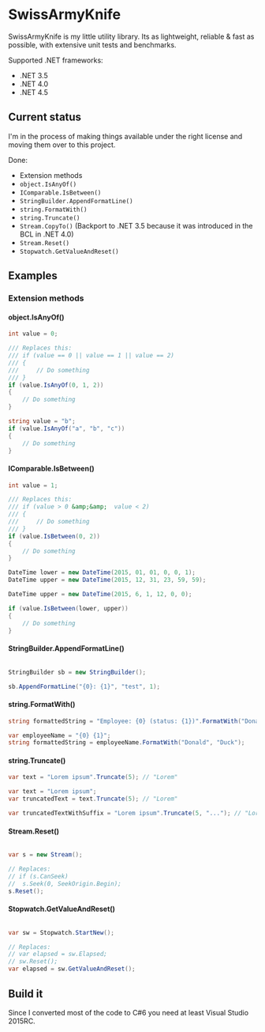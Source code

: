 # SwissArmyKnife

SwissArmyKnife is my little utility library. Its as lightweight, reliable & fast as possible, with extensive unit tests and benchmarks.

Supported .NET frameworks:
* .NET 3.5
* .NET 4.0
* .NET 4.5

## Current status

I'm in the process of making things available under the right license and moving them over to this project.

Done: 
* Extension methods
 * `object.IsAnyOf()`
 * `IComparable.IsBetween()`
 * `StringBuilder.AppendFormatLine()`
 * `string.FormatWith()`
 * `string.Truncate()`
 * `Stream.CopyTo()` (Backport to .NET 3.5 because it was introduced in the BCL in .NET 4.0)
 * `Stream.Reset()`
 * `Stopwatch.GetValueAndReset()`

## Examples

### Extension methods

#### object.IsAnyOf()

```csharp
int value = 0;

/// Replaces this:
/// if (value == 0 || value == 1 || value == 2)
/// {
///     // Do something
/// }
if (value.IsAnyOf(0, 1, 2))
{
    // Do something
}
```

```csharp
string value = "b";
if (value.IsAnyOf("a", "b", "c"))
{
    // Do something
}
```

#### IComparable.IsBetween()
```csharp
int value = 1;

/// Replaces this:
/// if (value > 0 &amp;&amp;  value < 2)
/// {
///     // Do something
/// }
if (value.IsBetween(0, 2))
{
    // Do something
}
```

```csharp
DateTime lower = new DateTime(2015, 01, 01, 0, 0, 1);
DateTime upper = new DateTime(2015, 12, 31, 23, 59, 59);

DateTime upper = new DateTime(2015, 6, 1, 12, 0, 0);

if (value.IsBetween(lower, upper))
{
    // Do something
}
```

#### StringBuilder.AppendFormatLine()
```csharp

StringBuilder sb = new StringBuilder();

sb.AppendFormatLine("{0}: {1}", "test", 1);
```

#### string.FormatWith()

```csharp
string formattedString = "Employee: {0} (status: {1})".FormatWith("Donald Duck", "Fired");
```

```csharp
var employeeName = "{0} {1}";
string formattedString = employeeName.FormatWith("Donald", "Duck");
```

#### string.Truncate()

```csharp
var text = "Lorem ipsum".Truncate(5); // "Lorem"
```

```csharp
var text = "Lorem ipsum";
var truncatedText = text.Truncate(5); // "Lorem"
```

```csharp
var truncatedTextWithSuffix = "Lorem ipsum".Truncate(5, "..."); // "Lorem..."
```

#### Stream.Reset()

```csharp

var s = new Stream();

// Replaces:
// if (s.CanSeek)
//	s.Seek(0, SeekOrigin.Begin);
s.Reset();
````

#### Stopwatch.GetValueAndReset()

```csharp

var sw = Stopwatch.StartNew();

// Replaces:
// var elapsed = sw.Elapsed;
// sw.Reset();
var elapsed = sw.GetValueAndReset();
````

## Build it

Since I converted most of the code to C#6 you need at least Visual Studio 2015RC.
